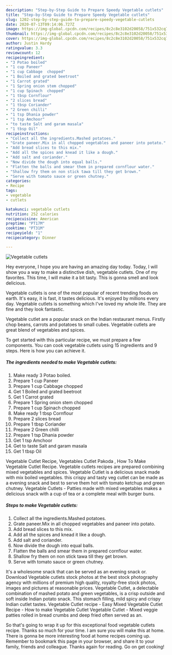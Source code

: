 ```yaml
---
description: "Step-by-Step Guide to Prepare Speedy Vegetable cutlets"
title: "Step-by-Step Guide to Prepare Speedy Vegetable cutlets"
slug: 1202-step-by-step-guide-to-prepare-speedy-vegetable-cutlets
date: 2020-07-13T09:14:06.727Z
image: https://img-global.cpcdn.com/recipes/8c2c8e3102d20058/751x532cq70/vegetable-cutlets-recipe-main-photo.jpg
thumbnail: https://img-global.cpcdn.com/recipes/8c2c8e3102d20058/751x532cq70/vegetable-cutlets-recipe-main-photo.jpg
cover: https://img-global.cpcdn.com/recipes/8c2c8e3102d20058/751x532cq70/vegetable-cutlets-recipe-main-photo.jpg
author: Justin Hardy
ratingvalue: 3.3
reviewcount: 12
recipeingredient:
- "3 Potao boiled"
- "1 cup Paneer"
- "1 cup Cabbage  chopped"
- "1 Boiled and grated beetroot"
- "1 Carrot grated"
- "1 Spring onion stem chopped"
- "1 cup Spinach  chopped"
- "1 tbsp Cornflour"
- "2 slices bread"
- "1 tbsp Coriander"
- "2 Green chilli"
- "1 tsp Dhania powder"
- "1 tsp Amchoor"
- "to taste Salt and garam masala"
- "1 tbsp Oil"
recipeinstructions:
- "Collect all the ingredients.Mashed potatoes."
- "Grate paneer.Mix in all chopped vegetables and paneer into potato."
- "Add bread slices to this mix."
- "Add all the spices and knead it like a dough."
- "Add salt and coriander."
- "Now divide the dough into equal balls."
- "Flatten the balls and smear them in prepared cornflour water."
- "Shallow fry them on non stick tawa till they get brown."
- "Serve with tomato sauce or green chutney."
categories:
- Recipe
tags:
- vegetable
- cutlets

katakunci: vegetable cutlets 
nutrition: 252 calories
recipecuisine: American
preptime: "PT17M"
cooktime: "PT31M"
recipeyield: "1"
recipecategory: Dinner

---
```



![Vegetable cutlets](https://img-global.cpcdn.com/recipes/8c2c8e3102d20058/751x532cq70/vegetable-cutlets-recipe-main-photo.jpg)

Hey everyone, I hope you are having an amazing day today. Today, I will show you a way to make a distinctive dish, vegetable cutlets. One of my favorites. This time, I will make it a bit tasty. This is gonna smell and look delicious.

Vegetable cutlets is one of the most popular of recent trending foods on earth. It's easy, it is fast, it tastes delicious. It's enjoyed by millions every day. Vegetable cutlets is something which I've loved my whole life. They are fine and they look fantastic.

Vegetable cutlet are a popular snack on the Indian restaurant menus. Firstly chop beans, carrots and potatoes to small cubes. Vegetable cutlets are great blend of vegetables and spices.


To get started with this particular recipe, we must prepare a few components. You can cook vegetable cutlets using 15 ingredients and 9 steps. Here is how you can achieve it.

<!--inarticleads1-->

##### The ingredients needed to make Vegetable cutlets:

1. Make ready 3 Potao boiled.
1. Prepare 1 cup Paneer
1. Prepare 1 cup Cabbage  chopped
1. Get 1 Boiled and grated beetroot
1. Get 1 Carrot grated
1. Prepare 1 Spring onion stem chopped
1. Prepare 1 cup Spinach  chopped
1. Make ready 1 tbsp Cornflour
1. Prepare 2 slices bread
1. Prepare 1 tbsp Coriander
1. Prepare 2 Green chilli
1. Prepare 1 tsp Dhania powder
1. Get 1 tsp Amchoor
1. Get to taste Salt and garam masala
1. Get 1 tbsp Oil


Vegetable Cutlet Recipe, Vegetables Cutlet Pakoda , How To Make Vegetable Cutlet Recipe. Vegetable cutlets recipes are prepared combining mixed vegetables and spices. Vegetable Cutlet is a delicious snack made with mix boiled vegetables. this crispy and tasty veg cutlet can be made as a evening snack and best to serve them hot with tomato ketchup and green chutney. Vegetable Cutlets - Patties made with mixed vegetables makes a delicious snack with a cup of tea or a complete meal with burger buns. 

<!--inarticleads2-->

##### Steps to make Vegetable cutlets:

1. Collect all the ingredients.Mashed potatoes.
1. Grate paneer.Mix in all chopped vegetables and paneer into potato.
1. Add bread slices to this mix.
1. Add all the spices and knead it like a dough.
1. Add salt and coriander.
1. Now divide the dough into equal balls.
1. Flatten the balls and smear them in prepared cornflour water.
1. Shallow fry them on non stick tawa till they get brown.
1. Serve with tomato sauce or green chutney.


It&#39;s a wholesome snack that can be served as an evening snack or. Download Vegetable cutlets stock photos at the best stock photography agency with millions of premium high quality, royalty-free stock photos, images and pictures at reasonable prices. Vegetable Cutlet, a delectable combination of mashed potato and green vegetables, is a crisp outside and soft inside Indian potato snack. This stomach filling, mild spicy and crispy Indian cutlet tastes. Vegetable Cutlet recipe - Easy Mixed Vegetable Cutlet Recipe - How to make Vegetable Cutlet Vegetable Cutlet - Mixed veggie patties rolled in bread crumbs and deep fried often served as an. 

So that's going to wrap it up for this exceptional food vegetable cutlets recipe. Thanks so much for your time. I am sure you will make this at home. There is gonna be more interesting food at home recipes coming up. Remember to bookmark this page in your browser, and share it to your family, friends and colleague. Thanks again for reading. Go on get cooking!

